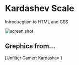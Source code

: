 #  Kardashev Scale
Introducgtion to HTML and CSS 

![screen shot](./src/images/readme.png)

## Grephics from...
[Unfilter Gamer: Kardashev ]